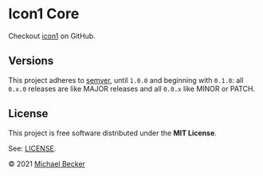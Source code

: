 # Icon1 Core

Checkout [icon1](https://github.com/bemit/icon1) on GitHub.

## Versions

This project adheres to [semver](https://semver.org/), until `1.0.0` and beginning with `0.1.0`: all `0.x.0` releases are like MAJOR releases and all `0.0.x` like MINOR or PATCH.

## License

This project is free software distributed under the **MIT License**.

See: [LICENSE](https://github.com/elbakerino/flow-doodle/blob/master/LICENSE).

© 2021 [Michael Becker](https://mlbr.xyz)

